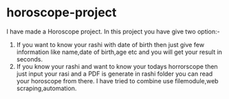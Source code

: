 # horoscope-project
I have made a Horoscope project.
In this project you have give two option:-
  1. If you want to know your rashi with date of birth then just give few information like 
      name,date of birth,age etc and you will get your result in seconds.
  2. If you know your rashi and want to know your todays horrorscope then just input your 
      rasi  and a PDF is generate in rashi folder you can read your horoscope from there.
I have tried to combine use filemodule,web scraping,automation.
